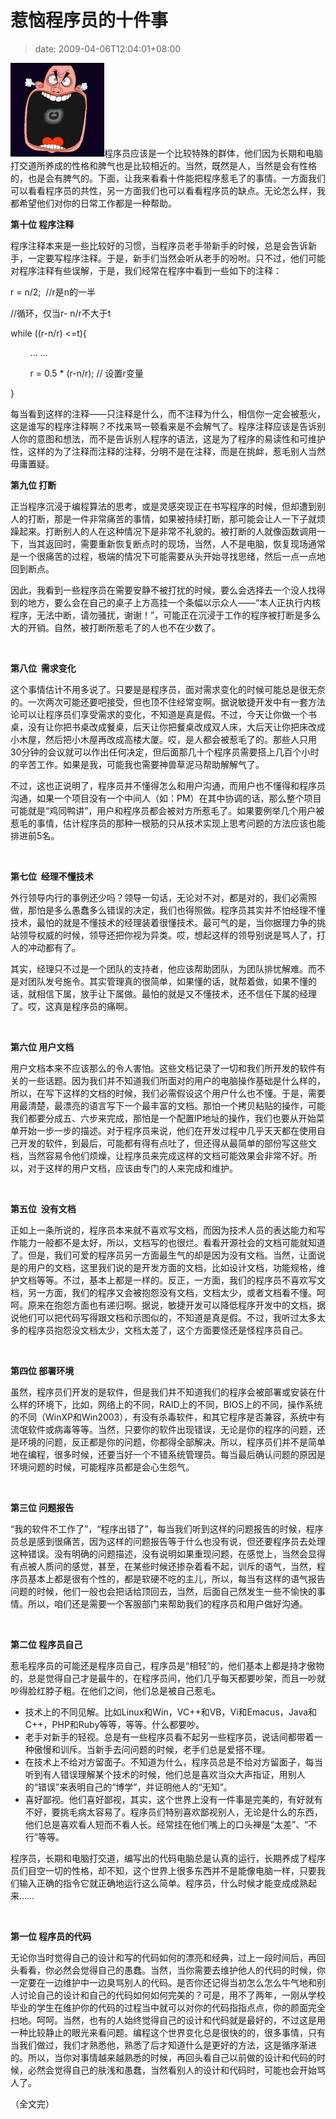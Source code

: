 # 惹恼程序员的十件事
>date: 2009-04-06T12:04:01+08:00


[![anger](/assets/images/coolshell.cn/wp-content/uploads/2009/04/anger-150x150.gif "anger")](https://coolshell.cn/wp-content/uploads/2009/04/anger.gif)程序员应该是一个比较特殊的群体，他们因为长期和电脑打交道所养成的性格和脾气也是比较相近的。当然，既然是人，当然是会有性格的，也是会有脾气的。下面，让我来看看十件能把程序惹毛了的事情。一方面我们可以看看程序员的共性，另一方面我们也可以看看程序员的缺点。无论怎么样，我都希望他们对你的日常工作都是一种帮助。


**第十位 程序注释**


程序注释本来是一些比较好的习惯，当程序员老手带新手的时候，总是会告诉新手，一定要写程序注释。于是，新手们当然会听从老手的吩咐。只不过，他们可能对程序注释有些误解，于是，我们经常在程序中看到一些如下的注释：


r = n/2;  //r是n的一半


//循环，仅当r- n/r不大于t  

while ((r-n/r) <=t){  

        … …  

        r = 0.5 \* (r-n/r); // 设置r变量  

}


每当看到这样的注释——只注释是什么，而不注释为什么，相信你一定会被惹火，这是谁写的程序注释啊？不找来骂一顿看来是不会解气了。程序注释应该是告诉别人你的意图和想法，而不是告诉别人程序的语法，这是为了程序的易读性和可维护性，这样的为了注释而注释的注释，分明不是在注释，而是在挑衅，惹毛别人当然毋庸置疑。



**第九位 打断**


正当程序沉浸于编程算法的思考，或是灵感突现正在书写程序的时候，但却遭到别人的打断，那是一件非常痛苦的事情，如果被持续打断，那可能会让人一下子就烦躁起来。打断别人的人在这种情况下是非常不礼貌的。被打断的人就像函数调用一下，当其返回时，需要重新恢复断点时的现场，当然，人不是电脑，恢复现场通常是一个很痛苦的过程，极端的情况下可能需要从头开始寻找思绪，然后一点一点地回到断点。


因此，我看到一些程序员在需要安静不被打扰的时候，要么会选择去一个没人找得到的地方，要么会在自己的桌子上方高挂一个条幅以示众人——“本人正执行内核程序，无法中断，请勿骚扰，谢谢！”，可能正在沉浸于工作的程序被打断是多么大的开销。自然，被打断所惹毛了的人也不在少数了。


 


**第八位  需求变化**


这个事情估计不用多说了。只要是是程序员，面对需求变化的时候可能总是很无奈的。一次两次可能还要吧接受，但也顶不住经常变啊。据说敏捷开发中有一套方法论可以让程序员们享受需求的变化，不知道是真是假。不过，今天让你做一个书桌，没有让你把书桌改成餐桌，后天让你把餐桌改成双人床，大后天让你把床改成小木屋，然后把小木屋再改成高楼大厦。哎，是人都会被惹毛了的。那些人只用30分钟的会议就可以作出任何决定，但后面那几十个程序员需要搭上几百个小时的辛苦工作。如果是我，可能我也需要神兽草泥马帮助解解气了。


不过，这也正说明了，程序员并不懂得怎么和用户沟通，而用户也不懂得和程序员沟通，如果一个项目没有一个中间人（如：PM）在其中协调的话，那么整个项目可能就是“鸡同鸭讲”，用户和程序员都会被对方所惹毛了。如果要例举几个用户被惹毛的事情，估计程序员的那种一根筋的只从技术实现上思考问题的方法应该也能排进前5名。


 


**第七位  经理不懂技术**


外行领导内行的事例还少吗？领导一句话，无论对不对，都是对的，我们必需照做，那怕是多么愚蠢多么错误的决定，我们也得照做。程序员其实并不怕经理不懂技术，最怕的就是不懂技术的经理装着很懂技术。最可气的是，当你据理力争的挑站领导权威的时候，领导还把你视为异类。哎，想起这样的领导别说是骂人了，打人的冲动都有了。


其实，经理只不过是一个团队的支持者，他应该帮助团队，为团队排忧解难。而不是对团队发号施令。其实管理真的很简单，如果懂的话，就帮着做，如果不懂的话，就相信下属，放手让下属做。最怕的就是又不懂技术，还不信任下属的经理了。哎，这真是程序员的痛啊。


 


**第六位 用户文档**


用户文档本来不应该那么的令人害怕。这些文档记录了一切和我们所开发的软件有关的一些话题。因为我们并不知道我们所面对的用户的电脑操作基础是什么样的，所以，在写下这样的文档的时候，我们必需假设这个用户什么也不懂。于是，需要用最清楚，最漂亮的语言写下一个最丰富的文档。那怕一个拷贝粘贴的操作，可能我们都要分成五、六步来完成，那怕是一个配置IP地址的操作，我们也要从开始菜单开始一步一步的描述。对于程序员来说，他们在开发过程中几乎天天都在使用自己开发的软件，到最后，可能都有得有点吐了，但还得从最简单的部份写这些文档，当然容易令他们烦燥，让程序员来完成这样的文档可能效果会非常不好。所以，对于这样的用户文档，应该由专门的人来完成和维护。


 


**第五位  没有文档**


正如上一条所说的，程序员本来就不喜欢写文档，而因为技术人员的表达能力和写作能力一般都不是太好，所以，文档写的也很烂。看看开源社会的文档可能就知道了。但是，我们可爱的程序员另一方面最生气的却是因为没有文档。当然，让面说是的用户的文档，这里我们说的是开发方面的文档，比如设计文档，功能规格，维护文档等等。不过，基本上都是一样的。反正，一方面，我们的程序员不喜欢写文档，另一方面，我们的程序又会被抱怨没有文档，文档太少，或者文档看不懂。呵呵。原来在抱怨方面也有递归啊。据说，敏捷开发可以降低程序开发中的文档，据说他们可以把代码写得跟文档和示图似的，不知道是真是假。不过，我听过太多太多的程序员抱怨没文档太少，文档太差了，这个方面要怪还是怪程序员自己。


 


**第四位 部署环境**


虽然，程序员们开发的是软件，但是我们并不知道我们的程序会被部署或安装在什么样的环境下，比如，网络上的不同，RAID上的不同，BIOS上的不同，操作系统的不同（WinXP和Win2003），有没有杀毒软件，和其它程序是否兼容，系统中有流氓软件或病毒等等。当然，只要你的软件出现错误，无论是你的程序的问题，还是环境的问题，反正都是你的问题，你都得全部解决。所以，程序员们并不是简单地在编程，很多时候，还要当好一个不错系统管理员。每当最后确认问题的原因是环境问题的时候，可能程序员都是会心生怨气。


 


**第三位 问题报告**


“我的软件不工作了”，“程序出错了”，每当我们听到这样的问题报告的时候，程序员总是感到很痛苦，因为这样的问题报告等于什么也没有说，但还要程序员去处理这种错误。没有明确的问题描述，没有说明如果重现问题，在感觉上，当然会显得有点被人质问的感觉，甚至，在某些时候还掺杂着看不起，训斥的语气，当然，程序员基本上都是很有个性的，都是软硬不吃的主儿，所以，每当有这样的语气报告问题的时候，他们一般也会把话给顶回去，当然，后面自己然发生一些不愉快的事情。所以，咱们还是需要一个客服部门来帮助我们的程序员和用户做好沟通。


 


**第二位 程序员自己**


惹毛程序员的可能还是程序员自己，程序员是“相轻”的，他们基本上都是持才傲物的，总是觉得自己才是最牛的，在程序员间，他们几乎每天都要吵架，而且一吵就吵得脸红脖子粗。在他们之间，他们总是被自己惹毛。


* 技术上的不同见解。比如Linux和Win，VC++和VB，Vi和Emacus，Java和C++，PHP和Ruby等等，等等。什么都要吵。
* 老手对新手的轻视。总是有一些程序员看不起另一些程序员，说话间都带着一种傲慢和训斥。当新手去问问题的时候，老手们总是爱搭不理。
* 在技术上不给对方留面子。不知道为什么，程序员总是不给对方留面子，每当听到有人错误理解某个技术的时候，他们总是喜欢当众大声指证，用别人的“错误”来表明自己的“博学”，并证明他人的“无知”。
* 喜好鄙视。他们喜好鄙视，其实，这个世界上没有一件事是完美的，有好就有不好，要挑毛病太容易了。程序员们特别喜欢鄙视别人，无论是什么的东西，他们总是喜欢看人短而不看人长。经常挂在他们嘴上的口头禅是“太差”、“不行”等等。


程序员，长期和电脑打交道，编写出的代码电脑总是认真的运行，长期养成了程序员们目空一切的性格，却不知，这个世界上很多东西并不是能像电脑一样，只要我们输入正确的指令它就正确地运行这么简单。程序员，什么时候才能变成成熟起来……


 


**第一位 程序员的代码**


无论你当时觉得自己的设计和写的代码如何的漂亮和经典，过上一段时间后，再回头看看，你必然会觉得自己的愚蠢。当然，当你需要去维护他人的代码的时候，你一定要在一边维护中一边臭骂别人的代码。是否你还记得当初怎么怎么牛气地和别人讨论自己的设计和自己的代码如何如何完美的？可是，用不了两年，一刚从学校毕业的学生在维护你的代码的过程当中就可以对你的代码指指点点，你的颜面完全扫地。呵呵。当然，也有的人始终觉得自己的设计和代码就是最好的，不过这是用一种比较静止的眼光来看问题。编程这个世界变化总是很快的的，很多事情，只有当我们做过，我们才熟悉他，熟悉了后才知道什么是更好的方法，这是循序渐进的。所以，当你对事情越来越熟悉的时候，再回头看自己以前做的设计和代码的时候，必然会觉得自己的肤浅和愚蠢，当然看别人的设计和代码时，可能也会开始骂人了。


（全文完）


